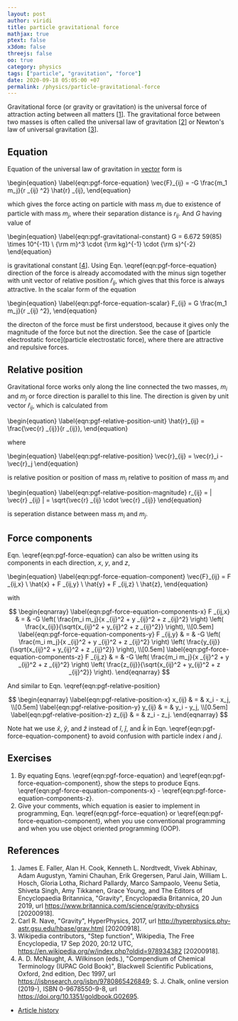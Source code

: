 ```yaml
---
layout: post
author: viridi
title: particle gravitational force
mathjax: true
ptext: false
x3dom: false
threejs: false
oo: true
category: physics
tags: ["particle", "gravitation", "force"]
date: 2020-09-18 05:05:00 +07
permalink: /physics/particle-gravitational-force
---
```

Gravitational force (or gravity or gravitation) is the universal force of attraction acting between all matters [[1](#ref1)]. The gravitational force between two masses is often called the universal law of gravitation [[2](#ref2)] or Newton's law of universal gravitation [[3](#ref3)].


## Equation
Equation of the universal law of gravitation in [vector](vector) form is

\begin{equation}
\label{eqn:pgf-force-equation}
\vec{F}_{ij} = -G \frac{m_1 m_j}{r _{ij} ^2} \hat{r} _{ij},
\end{equation}

which gives the force acting on particle with mass $m_i$ due to existence of particle with mass $m_j$, where their separation distance is $r_{ij}$. And $G$ having value of

\begin{equation}
\label{eqn:pgf-gravitational-constant}
G = 6.672 59(85) \times 10^{-11} \ {\rm m}^3 \cdot {\rm kg}^{-1} \cdot {\rm s}^{-2}
\end{equation}

is gravitational constant [[4](#ref4)]. Using Eqn. \eqref{eqn:pgf-force-equation} direction of the force is already accomodated with the minus sign together with unit vector of relative position $\hat{r}_{ij}$, which gives that this force is always attractive. In the scalar form of the equation

\begin{equation}
\label{eqn:pgf-force-equation-scalar}
F_{ij} = G \frac{m_1 m_j}{r _{ij} ^2},
\end{equation}

the directon of the force must be first understood, because it gives only the magnitude of the force but not the direction. See the case of [particle electrostatic force](particle electrostatic force), where there are attractive and repulsive forces. 


## Relative position
Gravitational force works only along the line connected the two masses, $m_i$ and $m_j$ or force direction is parallel to this line. The direction is given by unit vector $\hat{r}_{ij}$, which is calculated from

\begin{equation}
\label{eqn:pgf-relative-position-unit}
\hat{r}_{ij} = \frac{\vec{r} _{ij}}{r _{ij}},
\end{equation}

where

\begin{equation}
\label{eqn:pgf-relative-position}
\vec{r}_{ij} = \vec{r}_i - \vec{r}_j
\end{equation}

is relative position or position of mass $m_i$ relative to position of mass $m_j$ and

\begin{equation}
\label{eqn:pgf-relative-position-magnitude}
r_{ij} = | \vec{r} _{ij} | = \sqrt{\vec{r} _{ij} \cdot \vec{r} _{ij}}
\end{equation}

is seperation distance between mass $m_i$ and $m_j$.


## Force components
Eqn. \eqref{eqn:pgf-force-equation} can also be written using its components in each direction, $x$, $y$, and $z$,

\begin{equation}
\label{eqn:pgf-force-equation-component}
\vec{F}_{ij} = F _{ij,x} \ \hat{x} + F _{ij,y} \ \hat{y} + F _{ij,z} \ \hat{z},
\end{equation}

with

$$
\begin{eqnarray}
\label{eqn:pgf-force-equation-components-x}
F _{ij,x} & = & -G \left( \frac{m_i m_j}{x _{ij}^2 + y _{ij}^2 + z _{ij}^2} \right) \left( \frac{x_{ij}}{\sqrt{x_{ij}^2 + y_{ij}^2 + z _{ij}^2}} \right), \\[0.5em]
\label{eqn:pgf-force-equation-components-y}
F _{ij,y} & = & -G \left( \frac{m_i m_j}{x _{ij}^2 + y _{ij}^2 + z _{ij}^2} \right) \left( \frac{y_{ij}}{\sqrt{x_{ij}^2 + y_{ij}^2 + z _{ij}^2}} \right), \\[0.5em]
\label{eqn:pgf-force-equation-components-z}
F _{ij,z} & = & -G \left( \frac{m_i m_j}{x _{ij}^2 + y _{ij}^2 + z _{ij}^2} \right) \left( \frac{z_{ij}}{\sqrt{x_{ij}^2 + y_{ij}^2 + z _{ij}^2}} \right).
\end{eqnarray}
$$

And similar to Eqn. \eqref{eqn:pgf-relative-position}

$$
\begin{eqnarray}
\label{eqn:pgf-relative-position-x}
x_{ij} & = & x_i - x_j, \\[0.5em]
\label{eqn:pgf-relative-position-y}
y_{ij} & = & y_i - y_j, \\[0.5em]
\label{eqn:pgf-relative-position-z}
z_{ij} & = & z_i - z_j.
\end{eqnarray}
$$

Note hat we use $\hat{x}$, $\hat{y}$, and $\hat{z}$ instead of $\hat{i}$, $\hat{j}$, and $\hat{k}$ in Eqn. \eqref{eqn:pgf-force-equation-component} to avoid confusion with particle index $i$ and $j$.


## Exercises
1. By equating Eqns. \eqref{eqn:pgf-force-equation} and \eqref{eqn:pgf-force-equation-component}, show the steps to produce Eqns. \eqref{eqn:pgf-force-equation-components-x} - \eqref{eqn:pgf-force-equation-components-z}.
2. Give your comments, which equation is easier to implement in programming, Eqn. \eqref{eqn:pgf-force-equation} or \eqref{eqn:pgf-force-equation-component}, when you use conventional programming and when you use object oriented programming (OOP).


## References
1. <a name="ref1"></a>James E. Faller, Alan H. Cook, Kenneth L. Nordtvedt, Vivek Abhinav, Adam Augustyn, Yamini Chauhan, Erik Gregersen, Parul Jain, William L. Hosch, Gloria Lotha, Richard Pallardy, Marco Sampaolo, Veenu Setia, Shiveta Singh, Amy Tikkanen, Grace Young, and The Editors of Encyclopaedia Britannica, "Gravity", Encyclopædia Britannica, 20 Jun 2019, url <https://www.britannica.com/science/gravity-physics> [20200918].
2. <a name="ref2"></a>Carl R. Nave, "Gravity", HyperPhysics, 2017, url <http://hyperphysics.phy-astr.gsu.edu/hbase/grav.html> [20200918].
3. <a name="ref3"></a>Wikipedia contributors, "Step function", Wikipedia, The Free Encyclopedia, 17 Sep 2020, 20:12 UTC, <https://en.wikipedia.org/w/index.php?oldid=978934382> [20200918].
4. <a name="ref4"></a>A. D. McNaught, A. Wilkinson (eds.), "Compendium of Chemical Terminology (IUPAC Gold Book)", Blackwell Scientific Publications, Oxford, 2nd edition, Dec 1997, url <https://isbnsearch.org/isbn/9780865426849>; S. J. Chalk, online version (2019-), ISBN 0-9678550-9-8, url <https://doi.org/10.1351/goldbook.G02695>.

+ [Article history](https://github.com/butiran/butiran.github.io/commits/master/_posts/phys/2020-09-18-particle-gravitational-force.md)
